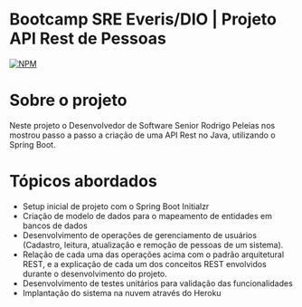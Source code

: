 # Bootcamp SRE Everis/DIO | Projeto API Rest de Pessoas

[![NPM](https://img.shields.io/npm/l/react)](https://github.com/grasielaGomes/person-api-rest/blob/master/LICENSE)

# Sobre o projeto

Neste projeto o Desenvolvedor de Software Senior Rodrigo Peleias nos mostrou passo a passo a criação de uma API Rest no Java, utilizando o Spring Boot.


# Tópicos abordados
- Setup inicial de projeto com o Spring Boot Initialzr
- Criação de modelo de dados para o mapeamento de entidades em bancos de dados
- Desenvolvimento de operações de gerenciamento de usuários (Cadastro, leitura, atualização e remoção de pessoas de um sistema).
- Relação de cada uma das operações acima com o padrão arquitetural REST, e a explicação de cada um dos conceitos REST envolvidos durante o desenvolvimento do projeto.
- Desenvolvimento de testes unitários para validação das funcionalidades
- Implantação do sistema na nuvem através do Heroku
